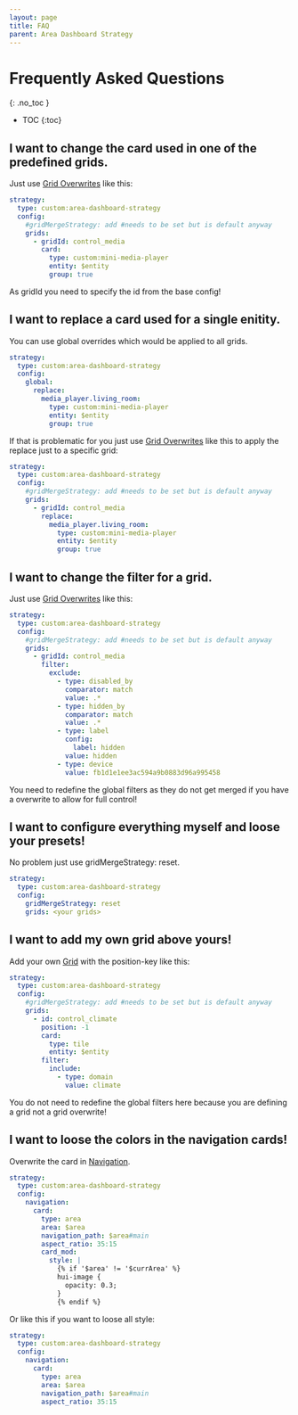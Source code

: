 ```yaml
---
layout: page
title: FAQ
parent: Area Dashboard Strategy
---
```


# Frequently Asked Questions
{: .no_toc }

- TOC
{:toc}

## I want to change the card used in one of the predefined grids.

Just use [Grid Overwrites](../configuration#grid-overwrites) like this:

```yaml
strategy:
  type: custom:area-dashboard-strategy
  config:
    #gridMergeStrategy: add #needs to be set but is default anyway
    grids:
      - gridId: control_media
        card:
          type: custom:mini-media-player
          entity: $entity
          group: true
```

As gridId you need to specify the id from the base config!

## I want to replace a card used for a single enitity.

You can use global overrides which would be applied to all grids.

```yaml
strategy:
  type: custom:area-dashboard-strategy
  config:
    global:
      replace:
        media_player.living_room:
          type: custom:mini-media-player
          entity: $entity
          group: true
```

If that is problematic for you just use [Grid Overwrites](../configuration#grid-overwrites) like this to apply the replace just to a specific grid:

```yaml
strategy:
  type: custom:area-dashboard-strategy
  config:
    #gridMergeStrategy: add #needs to be set but is default anyway
    grids:
      - gridId: control_media
        replace:
          media_player.living_room:
            type: custom:mini-media-player
            entity: $entity
            group: true
```

## I want to change the filter for a grid.

Just use [Grid Overwrites](../configuration#grid-overwrites) like this:

```yaml
strategy:
  type: custom:area-dashboard-strategy
  config:
    #gridMergeStrategy: add #needs to be set but is default anyway
    grids:
      - gridId: control_media
        filter:
          exclude:
            - type: disabled_by
              comparator: match
              value: .*
            - type: hidden_by
              comparator: match
              value: .*
            - type: label
              config:
                label: hidden
              value: hidden
            - type: device
              value: fb1d1e1ee3ac594a9b0883d96a995458
```

You need to redefine the global filters as they do not get merged if you have a overwrite to allow for full control!

## I want to configure everything myself and loose your presets!

No problem just use gridMergeStrategy: reset.

```yaml
strategy:
  type: custom:area-dashboard-strategy
  config:
    gridMergeStrategy: reset
    grids: <your grids>
```

## I want to add my own grid above yours!

Add your own [Grid](../configuration#grid) with the position-key like this:

```yaml
strategy:
  type: custom:area-dashboard-strategy
  config:
    #gridMergeStrategy: add #needs to be set but is default anyway
    grids:
      - id: control_climate
        position: -1
        card:
          type: tile
          entity: $entity
        filter:
          include:
            - type: domain
              value: climate
```

You do not need to redefine the global filters here because you are defining a grid not a grid overwrite!

## I want to loose the colors in the navigation cards!

Overwrite the card in [Navigation](../configuration#navigation).

```yaml
strategy:
  type: custom:area-dashboard-strategy
  config:
    navigation:
      card:
        type: area
        area: $area
        navigation_path: $area#main
        aspect_ratio: 35:15
        card_mod:
          style: |
            {% if '$area' != '$currArea' %}
            hui-image {
              opacity: 0.3;
            }
            {% endif %}
```

Or like this if you want to loose all style:

```yaml
strategy:
  type: custom:area-dashboard-strategy
  config:
    navigation:
      card:
        type: area
        area: $area
        navigation_path: $area#main
        aspect_ratio: 35:15
```
